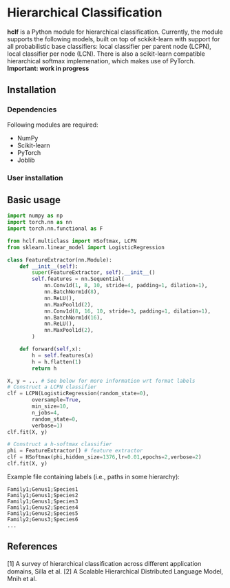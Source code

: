 # Hierarchical Classification

**hclf** is a Python module for hierarchical classification. Currently, the module supports the following models, built on top of sckikit-learn with support for all probabilistic base classifiers: local classifier per parent node (LCPN), local classifier per node (LCN). There is also a scikit-learn compatible hierarchical softmax implemenation, which makes use of PyTorch. **Important: work in progress**

## Installation 

### Dependencies 

Following modules are required:

* NumPy 
* Scikit-learn
* PyTorch
* Joblib

### User installation

## Basic usage

```python
import numpy as np
import torch.nn as nn
import torch.nn.functional as F

from hclf.multiclass import HSoftmax, LCPN
from sklearn.linear_model import LogisticRegression

class FeatureExtractor(nn.Module):
    def __init__(self):
        super(FeatureExtractor, self).__init__()
        self.features = nn.Sequential(
            nn.Conv1d(1, 8, 10, stride=4, padding=1, dilation=1),
            nn.BatchNorm1d(8),
            nn.ReLU(),
            nn.MaxPool1d(2),
            nn.Conv1d(8, 16, 10, stride=3, padding=1, dilation=1),
            nn.BatchNorm1d(16),
            nn.ReLU(),
            nn.MaxPool1d(2),
        )

    def forward(self,x):
        h = self.features(x)
        h = h.flatten(1)
        return h

X, y = ... # See below for more information wrt format labels
# Construct a LCPN classifier
clf = LCPN(LogisticRegression(random_state=0),
        oversample=True,
        min_size=10,
        n_jobs=4,
        random_state=0,
        verbose=1)
clf.fit(X, y)

# Construct a h-softmax classifier
phi = FeatureExtractor() # feature extractor
clf = HSoftmax(phi,hidden_size=1376,lr=0.01,epochs=2,verbose=2)
clf.fit(X, y)
```

Example file containing labels (i.e., paths in some hierarchy):
```
Family1;Genus1;Species1
Family1;Genus1;Species2
Family1;Genus1;Species3
Family1;Genus2;Species4
Family1;Genus2;Species5
Family2;Genus3;Species6
...
```

## References

[1] A survey of hierarchical classiﬁcation across different application domains, Silla et al.
[2] A Scalable Hierarchical Distributed Language Model, Mnih et al.
